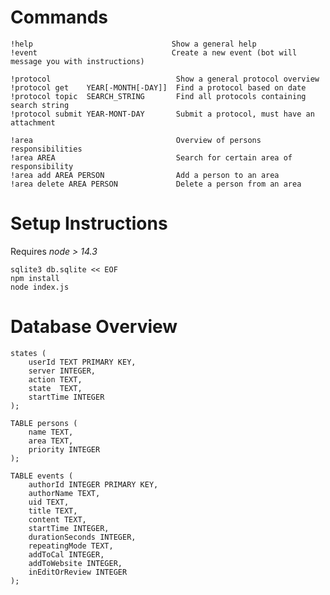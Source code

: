 # Commands

    !help                               Show a general help
    !event                              Create a new event (bot will message you with instructions)
    
    !protocol                            Show a general protocol overview
    !protocol get    YEAR[-MONTH[-DAY]]  Find a protocol based on date
    !protocol topic  SEARCH_STRING       Find all protocols containing search string
    !protocol submit YEAR-MONT-DAY       Submit a protocol, must have an attachment

    !area                                Overview of persons responsibilities
    !area AREA                           Search for certain area of responsibility
    !area add AREA PERSON                Add a person to an area
    !area delete AREA PERSON             Delete a person from an area

# Setup Instructions
Requires *node > 14.3* 

    sqlite3 db.sqlite << EOF
    npm install
    node index.js

# Database Overview

    states (
        userId TEXT PRIMARY KEY,
        server INTEGER,
        action TEXT,
        state  TEXT,
        startTime INTEGER
    );
    
    TABLE persons (
        name TEXT,
        area TEXT,
        priority INTEGER
    );
    
    TABLE events (
        authorId INTEGER PRIMARY KEY,
        authorName TEXT,
        uid TEXT,
        title TEXT,
        content TEXT,
        startTime INTEGER,
        durationSeconds INTEGER,
        repeatingMode TEXT,
        addToCal INTEGER,
        addToWebsite INTEGER,
        inEditOrReview INTEGER
    );

